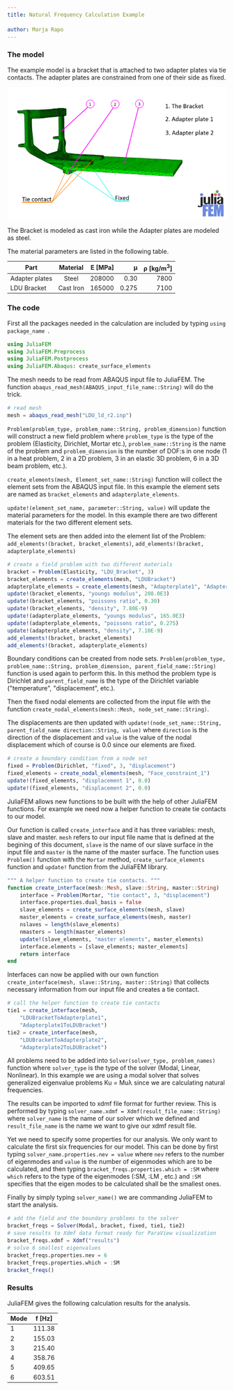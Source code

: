 ```yaml
---
title: Natural Frequency Calculation Example

author: Marja Rapo
---
```


### The model

The example model is a bracket that is attached to two adapter plates via tie contacts. The adapter plates are constrained from one of their side as fixed.

<img src="/assets/2017-08-16-natural-frequency-calculation/mesh.png">

The Bracket is modeled as cast iron while the Adapter plates are modeled as steel.

The material parameters are listed in the following table.

| Part           | Material  | E [MPa] | μ     | ρ [kg/m<sup>3</sup>] |
| -------------- |:---------:| -------:|------:|---------------------:|
| Adapter plates | Steel     | 208000  | 0.30  | 7800                 |
| LDU Bracket    | Cast Iron | 165000  | 0.275 | 7100                 |

### The code

First all the packages needed in the calculation are included by typing `using package_name `.

```julia
using JuliaFEM
using JuliaFEM.Preprocess
using JuliaFEM.Postprocess
using JuliaFEM.Abaqus: create_surface_elements
```

The mesh needs to be read from ABAQUS input file to JuliaFEM. The function `abaqus_read_mesh(ABAQUS_input_file_name::String)` will do the trick.

```julia
# read mesh
mesh = abaqus_read_mesh("LDU_ld_r2.inp")
```

`Problem(problem_type, problem_name::String, problem_dimension)` function will construct a new field problem where `problem_type` is the type of the problem (Elasticity, Dirichlet, Mortar etc.), `problem_name::String` is the name of the problem and `problem_dimension` is the number of DOF:s in one node (1 in a heat problem, 2 in a 2D problem, 3 in an elastic 3D problem, 6 in a 3D beam problem, etc.).

`create_elements(mesh, Element_set_name::String)` function will collect the element sets from the ABAQUS input file. In this example the element sets are named as `bracket_elements` and `adapterplate_elements`.

`update!(element_set_name, parameter::String, value)` will update the material parameters for the model. In this example there are two different materials for the two different element sets.

The element sets are then added into the element list of the Problem: `add_elements!(bracket, bracket_elements)`, `add_elements!(bracket, adapterplate_elements)`

```julia
# create a field problem with two different materials
bracket = Problem(Elasticity, "LDU_Bracket", 3)
bracket_elements = create_elements(mesh, "LDUBracket")
adapterplate_elements = create_elements(mesh, "Adapterplate1", "Adapterplate2")
update!(bracket_elements, "youngs modulus", 208.0E3)
update!(bracket_elements, "poissons ratio", 0.30)
update!(bracket_elements, "density", 7.80E-9)
update!(adapterplate_elements, "youngs modulus", 165.0E3)
update!(adapterplate_elements, "poissons ratio", 0.275)
update!(adapterplate_elements, "density", 7.10E-9)
add_elements!(bracket, bracket_elements)
add_elements!(bracket, adapterplate_elements)
```

Boundary conditions can be created from node sets. `Problem(problem_type, problem_name::String, problem_dimension, parent_field_name::String)` function is used again to perform this. In this method the problem type is Dirichlet and `parent_field_name` is the type of the Dirichlet variable ("temperature", "displacement", etc.).

Then the fixed nodal elements are collected from the input file with the function `create_nodal_elements(mesh::Mesh, node_set_name::String)`.

The displacements are then updated with `update!(node_set_name::String, parent_field_name direction::String, value)` where `direction` is the direction of the displacement and `value` is the value of the nodal displacement which of course is 0.0 since our elements are fixed.

```julia
# create a boundary condition from a node set
fixed = Problem(Dirichlet, "fixed", 3, "displacement")
fixed_elements = create_nodal_elements(mesh, "Face_constraint_1")
update!(fixed_elements, "displacement 1", 0.0)
update!(fixed_elements, "displacement 2", 0.0)
```

JuliaFEM allows new functions to be built with the help of other JuliaFEM functions. For example we need now a helper function to create tie contacts to our model. 

Our function is called `create_interface` and it has three variables: mesh, slave and master. `mesh` refers to our input file name that is defined at the begining of this document, `slave` is the name of our slave surface in the input file and `master` is the name of the master surface. The function uses `Problem()` function with the `Mortar` method, `create_surface_elements` function and `update!` function from the JuliaFEM library.

```julia
""" A helper function to create tie contacts. """
function create_interface(mesh::Mesh, slave::String, master::String)
    interface = Problem(Mortar, "tie contact", 3, "displacement")
    interface.properties.dual_basis = false
    slave_elements = create_surface_elements(mesh, slave)
    master_elements = create_surface_elements(mesh, master)
    nslaves = length(slave_elements)
    nmasters = length(master_elements)
    update!(slave_elements, "master elements", master_elements)
    interface.elements = [slave_elements; master_elements]
    return interface
end
```

Interfaces can now be applied with our own function `create_interface(mesh, slave::String, master::String)` that collects necessary information from our input file and creates a tie contact.

```julia  
# call the helper function to create tie contacts
tie1 = create_interface(mesh,
	"LDUBracketToAdapterplate1",
    "Adapterplate1ToLDUBracket") 
tie2 = create_interface(mesh,
	"LDUBracketToAdapterplate2",
    "Adapterplate2ToLDUBracket")
```  

All problems need to be added into `Solver(solver_type, problem_names)` function where `solver_type` is the type of the solver (Modal, Linear, Nonlinear). In this example we are using a modal solver that solves generalized eigenvalue problems Ku = Muλ since we are calculating natural frequencies.

The results can be imported to xdmf file format for further review. This is performed by typing `solver_name.xdmf = Xdmf(result_file_name::String)` where `solver_name` is the name of our solver which we defined and `result_file_name` is the name we want to give our xdmf result file.

Yet we need to specify some properties for our analysis. We only want to calculate the first six frequencies for our model. This can be done by first typing `solver_name.properties.nev = value` where `nev` refers to the number of eigenmodes and `value` is the number of eigenmodes which are to be calculated, and then typing `bracket_freqs.properties.which = :SM` where `which` refers to the type of the eigenmodes (:SM, :LM , etc.) and `:SM` specifies that the eigen modes to be calculated shall be the smallest ones.

Finally by simply typing `solver_name()` we are commanding JuliaFEM to start the analysis.

```julia
# add the field and the boundary problems to the solver
bracket_freqs = Solver(Modal, bracket, fixed, tie1, tie2)
# save results to Xdmf data format ready for ParaView visualization
bracket_freqs.xdmf = Xdmf("results")
# solve 6 smallest eigenvalues
bracket_freqs.properties.nev = 6
bracket_freqs.properties.which = :SM
bracket_freqs()
```

### Results

JuliaFEM gives the following calculation results for the analysis.

| Mode | f [Hz] |
| ---- |:------:|
| 1    | 111.38 |
| 2    | 155.03 |
| 3    | 215.40 |
| 4    | 358.76 |
| 5    | 409.65 |
| 6    | 603.51 |
